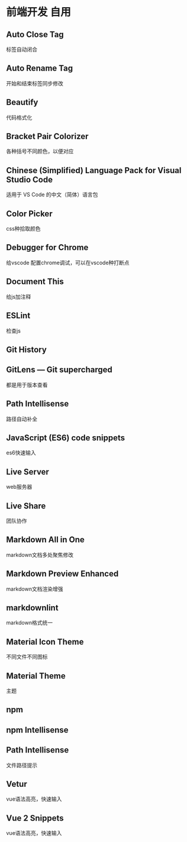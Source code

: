 # 前端开发 自用

## Auto Close Tag

标签自动闭合

## Auto Rename Tag

开始和结束标签同步修改

## Beautify

代码格式化

## Bracket Pair Colorizer

各种括号不同颜色，以便对应

## Chinese (Simplified) Language Pack for Visual Studio Code

适用于 VS Code 的中文（简体）语言包

## Color Picker

css种拾取颜色

## Debugger for Chrome

给vscode 配置chrome调试，可以在vscode种打断点

## Document This

给js加注释

## ESLint

检查js

## Git History

## GitLens — Git supercharged

都是用于版本查看

## Path Intellisense
路径自动补全

## JavaScript (ES6) code snippets

es6快速输入

## Live Server

web服务器

## Live Share
团队协作

## Markdown All in One

markdown文档多处聚焦修改

## Markdown Preview Enhanced

markdown文档渲染增强

## markdownlint

markdown格式统一

## Material Icon Theme

不同文件不同图标

## Material Theme

主题

## npm

## npm Intellisense

## Path Intellisense

文件路径提示

## Vetur

vue语法高亮，快速输入

## Vue 2 Snippets

vue语法高亮，快速输入
